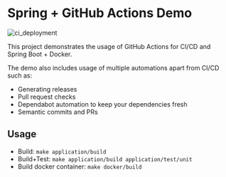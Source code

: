 # Spring + GitHub Actions Demo

![ci_deployment](https://github.com/thomasklinger1234/cloudy-spring-boot-on-actions/workflows/ci_deployment/badge.svg)

This project demonstrates the usage of GitHub Actions for CI/CD and Spring Boot + Docker.

The demo also includes usage of multiple automations apart from CI/CD such as:

- Generating releases
- Pull request checks
- Dependabot automation to keep your dependencies fresh
- Semantic commits and PRs

## Usage

- Build: `make application/build`
- Build+Test: `make application/build application/test/unit`
- Build docker container: `make docker/build`
